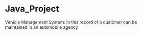 # Java_Project
Vehicle Management System: In this record of a customer can be maintained in an automobile agency 
